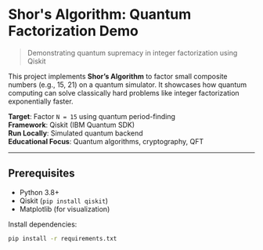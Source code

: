 

#  Shor's Algorithm: Quantum Factorization Demo

> Demonstrating quantum supremacy in integer factorization using Qiskit

This project implements **Shor’s Algorithm** to factor small composite numbers (e.g., 15, 21) on a quantum simulator. It showcases how quantum computing can solve classically hard problems like integer factorization exponentially faster.

 **Target**: Factor `N = 15` using quantum period-finding  
 **Framework**: Qiskit (IBM Quantum SDK)  
 **Run Locally**: Simulated quantum backend  
 **Educational Focus**: Quantum algorithms, cryptography, QFT

---

##  Prerequisites

- Python 3.8+
- Qiskit (`pip install qiskit`)
- Matplotlib (for visualization)

Install dependencies:
```bash
pip install -r requirements.txt

